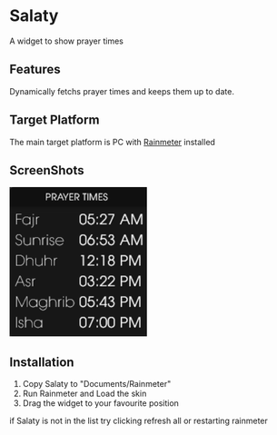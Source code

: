 # Salaty
A widget to show prayer times

## Features

Dynamically fetchs prayer times and keeps them up to date.

## Target Platform

The main target platform is PC with [Rainmeter](https://rainmeter.net) installed

## ScreenShots
![alt text](Preview/img0.png)


## Installation


1. Copy Salaty to "Documents/Rainmeter"
2. Run Rainmeter and Load the skin
3. Drag the widget to your favourite position

 if Salaty is not in the list try clicking refresh all or restarting rainmeter

